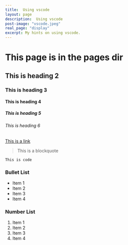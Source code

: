 ```yaml
---
title:  Using vscode 
layout: page
description:  Using vscode
post-image: "vscode.jpeg"
real_page: "display" 
excerpt: My hints on using vscode.
---
```


# This page is in the pages dir
## This is heading 2
### This is heading 3
#### This is heading 4
##### This is heading 5
###### This is heading 6

[This is a link](#)

> This is a blockquote

`This is code`

### Bullet List
* Item 1
* Item 2
* Item 3
* Item 4

### Number List
1. Item 1
2. Item 2
3. Item 3
4. Item 4